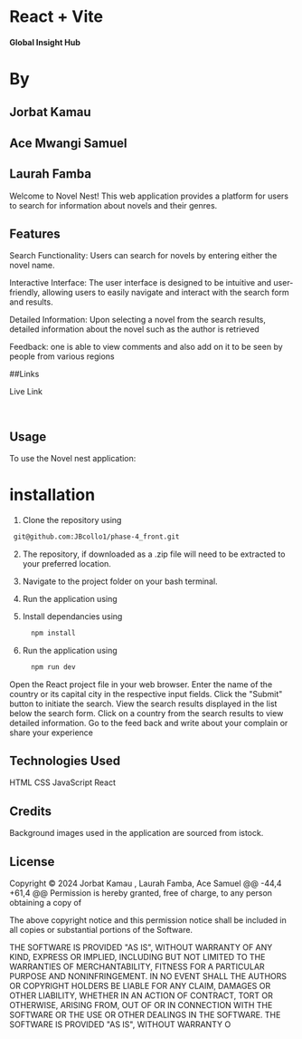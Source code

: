 # React + Vite


#### Global Insight Hub
# By 
  ##    Jorbat Kamau
  ##    Ace Mwangi Samuel
  ##    Laurah Famba
Welcome to Novel Nest! This web application provides a platform for users to search for information about novels and their genres. 

## Features
Search Functionality: Users can search for novels by entering either the novel name.

Interactive Interface: The user interface is designed to be intuitive and user-friendly, allowing users to easily navigate and interact with the search form and results.

Detailed Information: Upon selecting a novel from the search results, detailed information about the novel such as the author is retrieved

Feedback: one is able to view comments and also add on it to be seen by people from various regions

##Links

Live Link
```bash
 
```
## Usage
To use the  Novel nest application:

# installation
1. Clone the repository using
```bash
 git@github.com:JBcollo1/phase-4_front.git
```
2. The repository, if downloaded as a .zip file will need to be extracted to your preferred location.

3. Navigate to the project folder on your bash terminal.

4. Run the application using
4. Install dependancies using

    ```bash
      npm install
    ```

5. Run the application using

    ```bash
      npm run dev
    ```
Open the React project file in your web browser.
Enter the name of the country or its capital city in the respective input fields.
Click the "Submit" button to initiate the search.
View the search results displayed in the list below the search form.
Click on a country from the search results to view detailed information.
Go to the feed back and write about your complain or share your experience

## Technologies Used
HTML
CSS
JavaScript
React
## Credits

Background images used in the application are sourced from istock.




## License
Copyright &copy; 2024 Jorbat Kamau , Laurah Famba, Ace Samuel
@@ -44,4 +61,4 @@ Permission is hereby granted, free of charge, to any person obtaining a copy of

The above copyright notice and this permission notice shall be included in all copies or substantial portions of the Software.

THE SOFTWARE IS PROVIDED "AS IS", WITHOUT WARRANTY OF ANY KIND, EXPRESS OR IMPLIED, INCLUDING BUT NOT LIMITED TO THE WARRANTIES OF MERCHANTABILITY, FITNESS FOR A PARTICULAR PURPOSE AND NONINFRINGEMENT. IN NO EVENT SHALL THE AUTHORS OR COPYRIGHT HOLDERS BE LIABLE FOR ANY CLAIM, DAMAGES OR OTHER LIABILITY, WHETHER IN AN ACTION OF CONTRACT, TORT OR OTHERWISE, ARISING FROM, OUT OF OR IN CONNECTION WITH THE SOFTWARE OR THE USE OR OTHER DEALINGS IN THE SOFTWARE.
THE SOFTWARE IS PROVIDED "AS IS", WITHOUT WARRANTY O